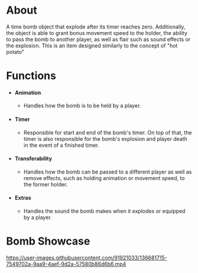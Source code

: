 # About
A time bomb object that explode after its timer reaches zero. Additionally, the object is able to grant bonus movement speed to the holder, the ability to pass the bomb to another player, as well as flair such as sound effects or the explosion. This is an item designed similarly to the concept of "hot potato"

# Functions
* #### Animation
  * Handles how the bomb is to be held by a player. 
* #### Timer
  * Responsible for start and end of the bomb's timer. On top of that, the timer is also responsible for the bomb's explosion and player death in the event of a finished timer.
* #### Transferability 
  * Handles how the bomb can be passed to a different player as well as remove effects, such as holding animation or movement speed, to the former holder.
* #### Extras
  * Handles the sound the bomb makes when it explodes or equipped by a player.

# Bomb Showcase
https://user-images.githubusercontent.com/91921033/136681715-7549702a-9aa9-4aef-9d2a-57580b86d6b6.mp4

